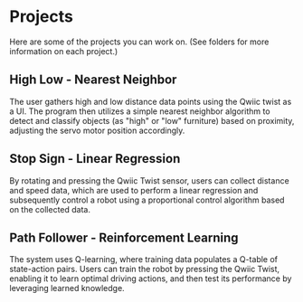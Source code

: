 # Projects

Here are some of the projects you can work on.  (See folders for more information on each project.)

## High Low - Nearest Neighbor

The user gathers high and low distance data points using the Qwiic twist as a UI. The program then utilizes a simple nearest neighbor algorithm to detect and classify objects (as "high" or "low" furniture) based on proximity, adjusting the servo motor position accordingly.

## Stop Sign - Linear Regression

By rotating and pressing the Qwiic Twist sensor, users can collect distance and speed data, which are used to perform a linear regression and subsequently control a robot using a proportional control algorithm based on the collected data.

## Path Follower - Reinforcement Learning

The system uses Q-learning, where training data populates a Q-table of state-action pairs. Users can train the robot by pressing the Qwiic Twist, enabling it to learn optimal driving actions, and then test its performance by leveraging learned knowledge.

